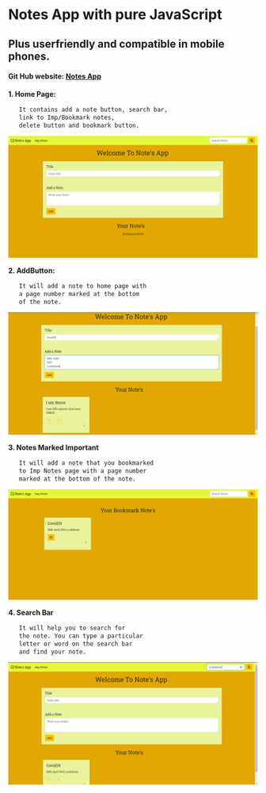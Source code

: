 # Notes App with pure JavaScript
## Plus userfriendly and compatible in mobile phones.
#### Git Hub website: [Notes App](github.com/bansi32/notesapp.git)

**1. Home Page:**

```
   It contains add a note button, search bar, 
   link to Imp/Bookmark notes, 
   delete button and bookmark button.
```
![](images/home.PNG)

**2. AddButton:**

```
   It will add a note to home page with
   a page number marked at the bottom
   of the note.
```
![](images/homeAdd.PNG)

**3. Notes Marked Important**

```
   It will add a note that you bookmarked 
   to Imp Notes page with a page number 
   marked at the bottom of the note.
```

![](images/impnotes.PNG)

**4. Search Bar**

```
   It will help you to search for 
   the note. You can type a particular 
   letter or word on the search bar
   and find your note.
```

![](images/searchbar.PNG)
